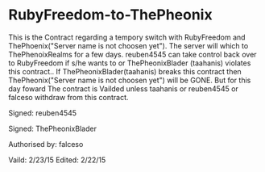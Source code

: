 # RubyFreedom-to-ThePheonix
This is the Contract regarding a tempory switch with RubyFreedom and ThePhoenix("Server  name is not choosen yet").
The server will which to ThePhenoixRealms for a few days.
reuben4545 can take control back over to RubyFreedom if s/he wants to or ThePheonixBlader (taahanis) violates this contract..
If ThePheonixBlader(taahanis) breaks this contract then ThePheonix("Server name is not choosen yet") will be GONE. But for this day foward The contract is Vailded unless taahanis or reuben4545 or falceso withdraw from this contract.

Signed:
reuben4545




Signed:
ThePheonixBlader



Authorised by:
falceso


Vaild: 2/23/15
Edited: 2/22/15

